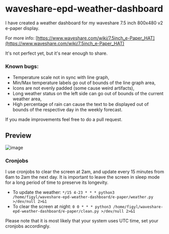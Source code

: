 # waveshare-epd-weather-dashboard

I have created a weather dashboard for my waveshare 7.5 inch 800x480 v2 e-paper display.

For more info: [https://www.waveshare.com/wiki/7.5inch_e-Paper_HAT](https://www.waveshare.com/wiki/7.5inch_e-Paper_HAT)

It's not perfect yet, but it's near enough to share.

### Known bugs:
- Temperature scale not in sync with line graph,
- Min/Max temperature labels go out of bounds of the line graph area,
- Icons are not evenly padded (some cause weird artifacts),
- Long weather status on the left side can go out of bounds of the current weather area,
- High percentage of rain can cause the text to be displayed out of bounds of the respective day in the weekly forecast.

If you made improvements feel free to do a pull request.

## Preview
![image](https://github.com/figyl/waveshare-epd-weather-dashboard/assets/73833646/2cc2b7e4-0b8a-48d0-85ec-9a3edf9fc0cc)


### Cronjobs

I use cronjobs to clear the screen at 2am, and update every 15 minutes from 6am to 2am the next day.
It is important to leave the screen in sleep mode for a long period of time to preserve its longevity.

- To update the weather:
``
*/15 4-23 * * * python3 /home/figyl/waveshare-epd-weather-dashboard/e-paper/weather.py >/dev/null 2>&1
``
- To clear the screen at night:
``
0 0 * * * python3 /home/figyl/waveshare-epd-weather-dashboard/e-paper/clean.py >/dev/null 2>&1
``

Please note that it is most likely that your system uses UTC time, set your cronjobs accordingly.
